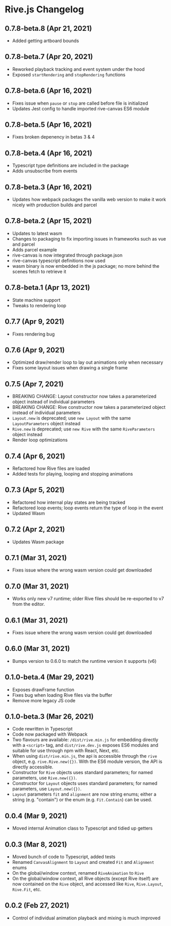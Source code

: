# Rive.js Changelog

## 0.7.8-beta.8 (Apr 21, 2021)
- Added getting artboard bounds

## 0.7.8-beta.7 (Apr 20, 2021)
- Reworked playback tracking and event system under the hood
- Exposed ```startRendering``` and ```stopRendering``` functions

## 0.7.8-beta.6 (Apr 16, 2021)
- Fixes issue when ```pause``` or ```stop``` are called before file is initialized
- Updates Jest config to handle imported rive-canvas ES6 module

## 0.7.8-beta.5 (Apr 16, 2021)
- Fixes broken depenency in betas 3 & 4

## 0.7.8-beta.4 (Apr 16, 2021)
- Typescript type definitions are included in the package
- Adds unsubscribe from events

## 0.7.8-beta.3 (Apr 16, 2021)
- Updates how webpack packages the vanilla web version to make it work nicely with production builds and parcel

## 0.7.8-beta.2 (Apr 15, 2021)
- Updates to latest wasm
- Changes to packaging to fix importing issues in frameworks such as vue and parcel
- Adds parcel example
- rive-canvas is now integrated through package.json
- rive-canvas typescript definitions now used
- wasm binary is now embedded in the js package; no more behind the scenes fetch to retrieve it

## 0.7.8-beta.1 (Apr 13, 2021)
- State machine support
- Tweaks to rendering loop
## 0.7.7 (Apr 9, 2021)
- Fixes rendering bug

## 0.7.6 (Apr 9, 2021)
- Optimized draw/render loop to lay out animations only when necessary
- Fixes some layout issues when drawing a single frame

## 0.7.5 (Apr 7, 2021)
- BREAKING CHANGE: Layout constructor now takes a parameterized object instead of individual parameters
- BREAKING CHANGE: Rive constructor now takes a parameterized object instead of individual parameters
- `Layout.new` is deprecated; use `new Layout` with the same `LayoutParameters` object instead
- `Rive.new` is deprecated; use `new Rive` with the same `RiveParameters` object instead
- Render loop optimizations

## 0.7.4 (Apr 6, 2021)
- Refactored how Rive files are loaded
- Added tests for playing, looping and stopping animations

## 0.7.3 (Apr 5, 2021)
- Refactored how internal play states are being tracked
- Refactored loop events; loop events return the type of loop in the event
- Updated Wasm
## 0.7.2 (Apr 2, 2021)
- Updates Wasm package

## 0.7.1 (Mar 31, 2021)
- Fixes issue where the wrong wasm version could get downloaded

## 0.7.0 (Mar 31, 2021)
- Works only new v7 runtime; older Rive files should be re-exported to v7 from the editor.

## 0.6.1 (Mar 31, 2021)
- Fixes issue where the wrong wasm version could get downloaded

## 0.6.0 (Mar 31, 2021)
- Bumps version to 0.6.0 to match the runtime version it supports (v6)

## 0.1.0-beta.4 (Mar 29, 2021)
- Exposes drawFrame function
- Fixes bug when loading Rive files via the buffer
- Remove more legacy JS code

## 0.1.0-beta.3 (Mar 26, 2021)
- Code rewritten in Typescript
- Code now packaged with Webpack
- Two flavours are available: `/dist/rive.min.js` for embedding directly with a `<script>` tag, and `dist/rive.dev.js` exposes ES6 modules and suitable for use through npm with React, Next, etc.
- When using `dist/rive.min.js`, the api is accessible through the `rive` object, e.g. `rive.Rive.new({})`. With the ES6 module version, the API is directly accessible.
- Constructor for `Rive` objects uses standard parameters; for named parameters, use `Rive.new({})`.
- Constructor for `Layout` objects uses standard parameters; for named parameters, use `Layout.new({})`.
- `Layout` parameters `fit` and `alignment` are now string enums; either a string (e.g. "contain") or the enum (e.g. `Fit.Contain`) can be used.

## 0.0.4 (Mar 9, 2021)
- Moved internal Animation class to Typescript and tidied up getters

## 0.0.3 (Mar 8, 2021)
- Moved bunch of code to Typescript, added tests
- Renamed `CanvasAlignment` to `Layout` and created `Fit` and `Alignment` enums
- On the global/window context, renamed `RiveAnimation` to `Rive`
- On the global/window context, all Rive objects (except Rive itself) are now contained on the `Rive` object, and accessed like `Rive`, `Rive.Layout`, `Rive.Fit`, etc.

## 0.0.2 (Feb 27, 2021)
- Control of individual animation playback and mixing is much improved